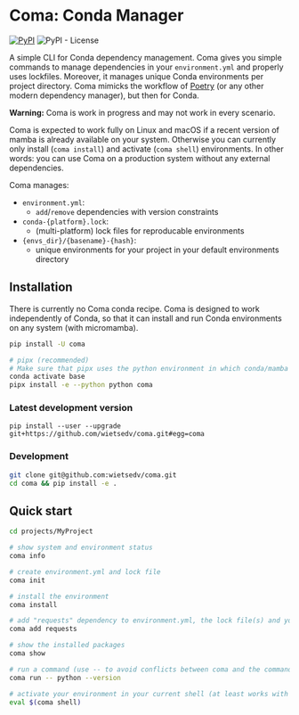 # Coma: Conda Manager

[![PyPI](https://img.shields.io/pypi/v/coma)](https://pypi.org/project/coma/)
![PyPI - License](https://img.shields.io/pypi/l/coma)

A simple CLI for Conda dependency management. Coma gives you simple commands to manage dependencies in your `environment.yml` and properly uses lockfiles. Moreover, it manages unique Conda environments per project directory. Coma mimicks the workflow of [Poetry](https://github.com/python-poetry/poetry) (or any other modern dependency manager), but then for Conda.

**Warning:** Coma is work in progress and may not work in every scenario. 

Coma is expected to work fully on Linux and macOS if a recent version of mamba is already available on your system. Otherwise you can currently only install (`coma install`) and activate (`coma shell`) environments. In other words: you can use Coma on a production system without any external dependencies.

Coma manages:

 - `environment.yml`:
   - `add`/`remove` dependencies with version constraints
 - `conda-{platform}.lock`:
   - (multi-platform) lock files for reproducable environments
 - `{envs_dir}/{basename}-{hash}`:
   - unique environments for your project in your default environments directory

## Installation
There is currently no Coma conda recipe. Coma is designed to work independently of Conda, so that it can install and run Conda environments on any system (with micromamba).

```bash
pip install -U coma

# pipx (recommended)
# Make sure that pipx uses the python environment in which conda/mamba are installed (the conda base environment) if you want to be able to edit your environment.yml and lock files.
conda activate base
pipx install -e --python python coma
```

### Latest development version
```
pip install --user --upgrade git+https://github.com/wietsedv/coma.git#egg=coma
```

### Development
```bash
git clone git@github.com:wietsedv/coma.git
cd coma && pip install -e .
```

## Quick start
```bash
cd projects/MyProject

# show system and environment status
coma info

# create environment.yml and lock file
coma init

# install the environment
coma install

# add "requests" dependency to environment.yml, the lock file(s) and your installed environment
coma add requests

# show the installed packages
coma show

# run a command (use -- to avoid conflicts between coma and the command you run)
coma run -- python --version

# activate your environment in your current shell (at least works with bash and zsh)
eval $(coma shell)
```
